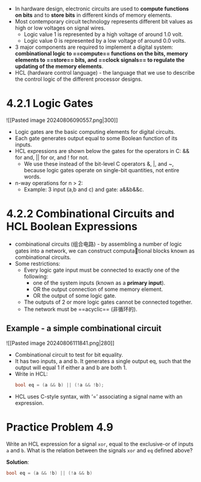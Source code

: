 * In hardware design, electronic circuits are used to **compute functions on bits** and to **store bits** in different kinds of memory elements. 
* Most contemporary circuit technology represents different bit values as high or low voltages on signal wires.
	* Logic value 1 is represented by a high voltage of around 1.0 volt.
	* Logic value 0 is represented by a low voltage of around 0.0 volts. 
* 3 major components are required to implement a digital system: **combinational logic to ==compute== functions on the bits, memory elements to ==store== bits, and ==clock signals== to regulate the updating of the memory elements**.
* HCL (hardware control language) - the language that we use to describe the control logic of the different processor designs.

# 4.2.1 Logic Gates
![[Pasted image 20240806090557.png|300]]
* Logic gates are the basic computing elements for digital circuits.
* Each gate generates output equal to some Boolean function of its inputs.
* HCL expressions are shown below the gates for the operators in C: && for and, || for or, and ! for not.
	* We use these instead of the bit-level C operators &, |, and ~, because logic gates operate on single-bit quantities, not entire words.
* n-way operations for n > 2:
	* Example: 3 input (a,b and c) and gate: a&&b&&c.

# 4.2.2 Combinational Circuits and HCL Boolean Expressions
* combinational circuits (组合电路) - by assembling a number of logic gates into a network, we can construct computational blocks known as combinational circuits.
* Some restrictions:
	* Every logic gate input must be connected to exactly one of the following:
		* one of the system inputs (known as a **primary input**). 
		* OR the output connection of some memory element. 
		* OR the output of some logic gate.
	* The outputs of 2 or more logic gates cannot be connected together.
	* The network must be ==acyclic== (非循环的).

## Example - a simple combinational circuit
![[Pasted image 20240806111841.png|280]]
* Combinational circuit to test for bit equality.
*  It has two inputs, a and b. It generates a single output eq, such that the output will equal 1 if either a and b are both 1.
* Write in HCL:
	```c
	bool eq = (a && b) || (!a && !b);
	```
* HCL uses C-style syntax, with ‘=’ associating a signal name with an expression.

# Practice Problem 4.9
Write an HCL expression for a signal `xor`, equal to the exclusive-or of inputs `a` and `b`. What is the relation between the signals `xor` and `eq` defined above?

**Solution**:
```c
bool eq = (a && !b) || (!a && b)
```


























